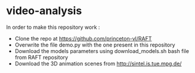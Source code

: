 # video-analysis

In order to make this repository work : 
- Clone the repo at https://github.com/princeton-vl/RAFT 
- Overwrite the file demo.py with the one present in this repository
- Download the models parameters using download_models.sh bash file from RAFT repository
- Download the 3D animation scenes from http://sintel.is.tue.mpg.de/